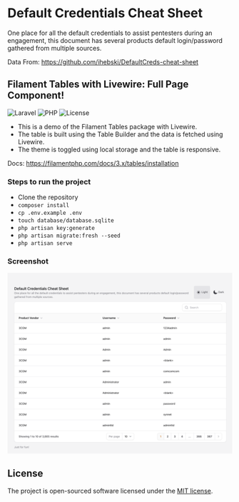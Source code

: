# Default Credentials Cheat Sheet

One place for all the default credentials to assist pentesters during an engagement, this document has several products
default login/password gathered from multiple sources.

Data From: https://github.com/ihebski/DefaultCreds-cheat-sheet

## Filament Tables with Livewire: Full Page Component!

![Laravel](https://img.shields.io/badge/Laravel-11.x-orange+?logo=laravel)
![PHP](https://img.shields.io/badge/PHP-8.2%2B-blue+?logo=php)
![License](https://img.shields.io/badge/license-MIT-brightgreen+?logo=MIT)

- This is a demo of the Filament Tables package with Livewire.
- The table is built using the Table Builder and the data is fetched using Livewire.
- The theme is toggled using local storage and the table is responsive.

Docs: https://filamentphp.com/docs/3.x/tables/installation

### Steps to run the project
- Clone the repository
- `composer install`
- `cp .env.example .env`
- `touch database/database.sqlite`
- `php artisan key:generate`
- `php artisan migrate:fresh --seed`
- `php artisan serve`

### Screenshot

![Default Credentials Cheat Sheet](./art/screenshot.png)

## License

The project is open-sourced software licensed under the [MIT license](https://opensource.org/licenses/MIT).
